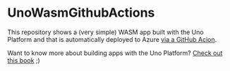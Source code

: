 # UnoWasmGithubActions

This repository shows a (very simple) WASM app built with the Uno Platform and that is automatically deployed to Azure [via a GitHub Acion](https://github.com/mrlacey/UnoWasmGithubActions/blob/main/.github/workflows/UnoWasmGithubActions.yml).

Want to know more about building apps with the Uno Platform? [Check out this book](https://www.packtpub.com/product/creating-cross-platform-c-applications-with-uno/9781801078498) ;)
